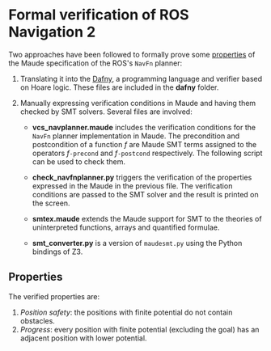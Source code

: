 # Formal verification of ROS Navigation 2

Two approaches have been followed to formally prove some [properties](#Properties) of the Maude specification of the ROS's `NavFn` planner:

1. Translating it into the [Dafny](https://github.com/dafny-lang/dafny), a programming language and verifier based on Hoare logic. These files are included in the **dafny** folder.

2. Manually expressing verification conditions in Maude and having them checked by SMT solvers. Several files are involved:

   * **vcs_navplanner.maude** includes the verification conditions for the `NavFn` planner implementation in Maude. The precondition and postcondition of a function *f* are Maude SMT terms assigned to the operators *f*`-precond` and *f*`-postcond` respectively. The following script can be used to check them.

   * **check_navfnplanner.py** triggers the verification of the properties expressed in the Maude in the previous file. The verification conditions are passed to the SMT solver and the result is printed on the screen.

   * **smtex.maude** extends the Maude support for SMT to the theories of uninterpreted functions, arrays and quantified formulae.

   * **smt_converter.py** is a version of `maudesmt.py` using the Python bindings of Z3.

## Properties

The verified properties are:

1. *Position safety*: the positions with finite potential do not contain obstacles.
2. *Progress*: every position with finite potential (excluding the goal) has an adjacent position with lower potential.
